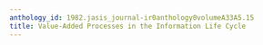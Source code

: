 ```yaml
---
anthology_id: 1982.jasis_journal-ir0anthology0volumeA33A5.15
title: Value-Added Processes in the Information Life Cycle
---
```

